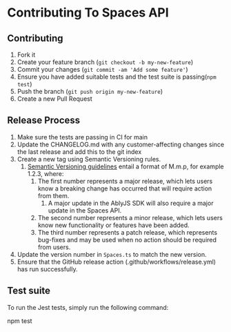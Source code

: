 # Contributing To Spaces API

## Contributing

1. Fork it
2. Create your feature branch (`git checkout -b my-new-feature`)
3. Commit your changes (`git commit -am 'Add some feature'`)
4. Ensure you have added suitable tests and the test suite is passing(`npm test`)
5. Push the branch (`git push origin my-new-feature`)
6. Create a new Pull Request

## Release Process

1. Make sure the tests are passing in CI for main
2. Update the CHANGELOG.md with any customer-affecting changes since the last release and add this to the git index
3. Create a new tag using Semantic Versioning rules.
   1. [Semantic Versioning guidelines](https://semver.org/) entail a format of M.m.p, for example 1.2.3, where:
      1. The first number represents a major release, which lets users know a breaking change has occurred that will require action from them.
         1. A major update in the AblyJS SDK will also require a major update in the Spaces API.
      2. The second number represents a minor release, which lets users know new functionality or features have been added.
      3. The third number represents a patch release, which represents bug-fixes and may be used when no action should be required from users.
4. Update the version number in `Spaces.ts` to match the new version.  
5. Ensure that the GitHub release action (.github/workflows/release.yml) has run successfully.  

## Test suite

To run the Jest tests, simply run the following command:

  npm test
